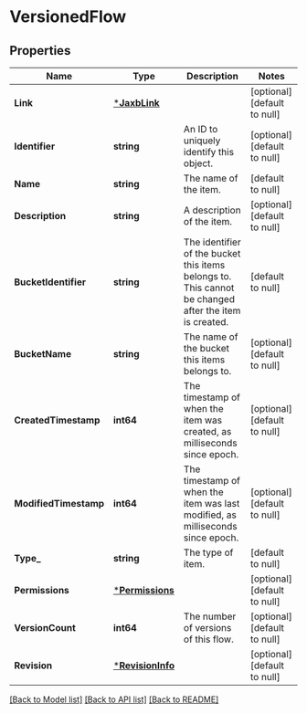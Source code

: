 # VersionedFlow

## Properties
Name | Type | Description | Notes
------------ | ------------- | ------------- | -------------
**Link** | [***JaxbLink**](JaxbLink.md) |  | [optional] [default to null]
**Identifier** | **string** | An ID to uniquely identify this object. | [optional] [default to null]
**Name** | **string** | The name of the item. | [default to null]
**Description** | **string** | A description of the item. | [optional] [default to null]
**BucketIdentifier** | **string** | The identifier of the bucket this items belongs to. This cannot be changed after the item is created. | [default to null]
**BucketName** | **string** | The name of the bucket this items belongs to. | [optional] [default to null]
**CreatedTimestamp** | **int64** | The timestamp of when the item was created, as milliseconds since epoch. | [optional] [default to null]
**ModifiedTimestamp** | **int64** | The timestamp of when the item was last modified, as milliseconds since epoch. | [optional] [default to null]
**Type_** | **string** | The type of item. | [default to null]
**Permissions** | [***Permissions**](Permissions.md) |  | [optional] [default to null]
**VersionCount** | **int64** | The number of versions of this flow. | [optional] [default to null]
**Revision** | [***RevisionInfo**](RevisionInfo.md) |  | [optional] [default to null]

[[Back to Model list]](../README.md#documentation-for-models) [[Back to API list]](../README.md#documentation-for-api-endpoints) [[Back to README]](../README.md)

